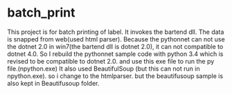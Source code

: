 # batch_print
This project is for batch printing of label. It invokes the bartend dll. The data is snapped from web(used html parser).
Because the pythonnet can not use the dotnet 2.0 in win7(the bartend dll is dotnet 2.0), it can not compatible to dotnet 4.0. So I rebuild the pythonnet sample code with python 3.4 which is revised to be compatible to dotnet 2.0. and use this exe file to run the py file.(npython.exe)
It also used BeautifulSoup (but this can not run in npython.exe). so i change to the htmlparser.
but the beautifusoup sample is also kept in Beautifusoup folder.
